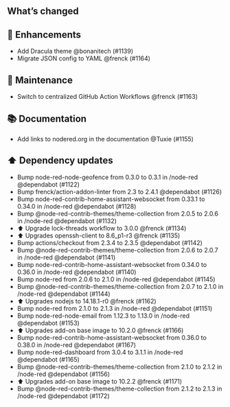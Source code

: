 ## What’s changed

## 🚀 Enhancements

- Add Dracula theme @bonanitech (#1139)
- Migrate JSON config to YAML @frenck (#1164)

## 🧰 Maintenance

- Switch to centralized GitHub Action Workflows @frenck (#1163)

## 📚 Documentation

- Add links to nodered.org in the documentation @Tuxie (#1155)

## ⬆️ Dependency updates

- Bump node-red-node-geofence from 0.3.0 to 0.3.1 in /node-red @dependabot (#1122)
- Bump frenck/action-addon-linter from 2.3 to 2.4.1 @dependabot (#1126)
- Bump node-red-contrib-home-assistant-websocket from 0.33.1 to 0.34.0 in /node-red @dependabot (#1128)
- Bump @node-red-contrib-themes/theme-collection from 2.0.5 to 2.0.6 in /node-red @dependabot (#1132)
- ⬆️ Upgrade lock-threads workflow to 3.0.0 @frenck (#1134)
- ⬆️ Upgrades openssh-client to 8.6_p1-r3 @frenck (#1135)
- Bump actions/checkout from 2.3.4 to 2.3.5 @dependabot (#1142)
- Bump @node-red-contrib-themes/theme-collection from 2.0.6 to 2.0.7 in /node-red @dependabot (#1141)
- Bump node-red-contrib-home-assistant-websocket from 0.34.0 to 0.36.0 in /node-red @dependabot (#1140)
- Bump node-red from 2.0.6 to 2.1.0 in /node-red @dependabot (#1145)
- Bump @node-red-contrib-themes/theme-collection from 2.0.7 to 2.1.0 in /node-red @dependabot (#1144)
- ⬆️ Upgrades nodejs to 14.18.1-r0 @frenck (#1162)
- Bump node-red from 2.1.0 to 2.1.3 in /node-red @dependabot (#1151)
- Bump node-red-node-email from 1.12.3 to 1.13.0 in /node-red @dependabot (#1153)
- ⬆️ Upgrades add-on base image to 10.2.0 @frenck (#1166)
- Bump node-red-contrib-home-assistant-websocket from 0.36.0 to 0.38.0 in /node-red @dependabot (#1167)
- Bump node-red-dashboard from 3.0.4 to 3.1.1 in /node-red @dependabot (#1165)
- Bump @node-red-contrib-themes/theme-collection from 2.1.0 to 2.1.2 in /node-red @dependabot (#1156)
- ⬆️ Upgrades add-on base image to 10.2.2 @frenck (#1171)
- Bump @node-red-contrib-themes/theme-collection from 2.1.2 to 2.1.3 in /node-red @dependabot (#1172)
